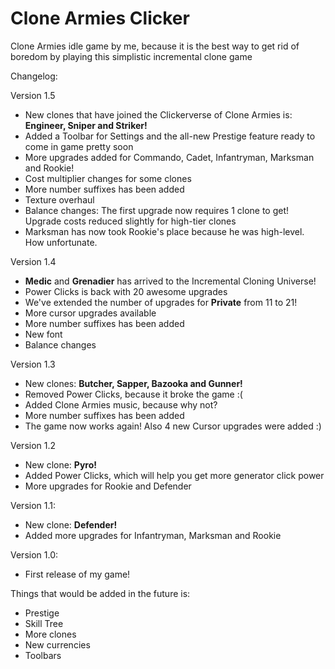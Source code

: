 # Clone Armies Clicker
Clone Armies idle game by me, because it is the best way to get rid of boredom by playing this simplistic incremental clone game

Changelog:

Version 1.5
- New clones that have joined the Clickerverse of Clone Armies is: **Engineer, Sniper and Striker!**
- Added a Toolbar for Settings and the all-new Prestige feature ready to come in game pretty soon
- More upgrades added for Commando, Cadet, Infantryman, Marksman and Rookie!
- Cost multiplier changes for some clones
- More number suffixes has been added
- Texture overhaul
- Balance changes: The first upgrade now requires 1 clone to get! Upgrade costs reduced slightly for high-tier clones
- Marksman has now took Rookie's place because he was high-level. How unfortunate.

Version 1.4
- **Medic** and **Grenadier** has arrived to the Incremental Cloning Universe!
- Power Clicks is back with 20 awesome upgrades
- We've extended the number of upgrades for **Private** from 11 to 21!
- More cursor upgrades available
- More number suffixes has been added
- New font
- Balance changes

Version 1.3
- New clones: **Butcher, Sapper, Bazooka and Gunner!**
- Removed Power Clicks, because it broke the game :(
- Added Clone Armies music, because why not?
- More number suffixes has been added
- The game now works again! Also 4 new Cursor upgrades were added :)

Version 1.2
- New clone: **Pyro!**
- Added Power Clicks, which will help you get more generator click power
- More upgrades for Rookie and Defender

Version 1.1:
- New clone: **Defender!**
- Added more upgrades for Infantryman, Marksman and Rookie

Version 1.0:
- First release of my game!


Things that would be added in the future is:
- Prestige
- Skill Tree
- More clones
- New currencies
- Toolbars
